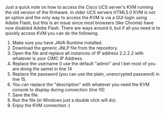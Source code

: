 Just a quick note on how to access the Cisco UCS server's KVM running the old version of the firmware.
In older UCS servers HTML5.0 KVM is not an option and the only way to access the KVM is via a GUI login using Adobe Flash, but this is an issue since most browsers (like Chrome) have now disabled Adobe Flash. There are ways around it, but if all you need is to quickly access KVM you can do the following.

1. Make sure you have JAVA Runtime installed.
2. Download the generic JNLP file from the repository.
3. Open the file and replace all instances of IP address 2.2.2.2 with whatever is your CIMC IP Address.
4. Replace the username (I use the default "admin" and I bet most of you are doing the same) in line 14
5. Replace the password (you can use the plain, unencrypted password) in line 15.
6. You can replace the "description" with whatever you need the KVM console to display during connection (line 10)
7. Save the file.
8. Run the file (in Windows just a double click will do).
9. Enjoy the KVM connection :)

